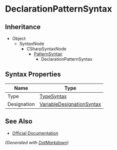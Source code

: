 # DeclarationPatternSyntax

## Inheritance

* Object
  * SyntaxNode
    * CSharpSyntaxNode
      * [PatternSyntax](PatternSyntax.md)
        * DeclarationPatternSyntax

## Syntax Properties

| Name        | Type                                                      |
| ----------- | --------------------------------------------------------- |
| Type        | [TypeSyntax](TypeSyntax.md)                               |
| Designation | [VariableDesignationSyntax](VariableDesignationSyntax.md) |

## See Also

* [Official Documentation](https://docs.microsoft.com/en-us/dotnet/api/microsoft.codeanalysis.csharp.syntax.declarationpatternsyntax)


*\(Generated with [DotMarkdown](http://github.com/JosefPihrt/DotMarkdown)\)*